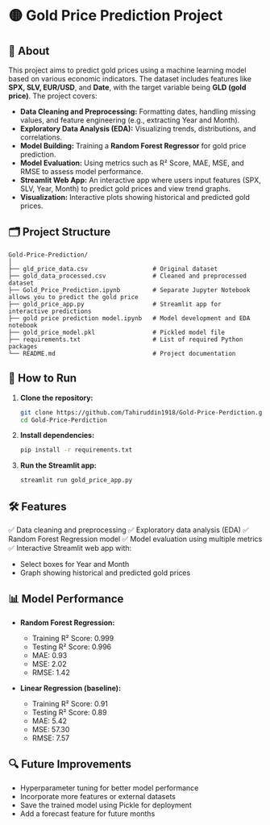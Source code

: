 # 🟡 Gold Price Prediction Project

## 📌 About

This project aims to predict gold prices using a machine learning model based on various economic indicators. The dataset includes features like **SPX, SLV, EUR/USD**, and **Date**, with the target variable being **GLD (gold price)**. The project covers:

* **Data Cleaning and Preprocessing:** Formatting dates, handling missing values, and feature engineering (e.g., extracting Year and Month).
* **Exploratory Data Analysis (EDA):** Visualizing trends, distributions, and correlations.
* **Model Building:** Training a **Random Forest Regressor** for gold price prediction.
* **Model Evaluation:** Using metrics such as R² Score, MAE, MSE, and RMSE to assess model performance.
* **Streamlit Web App:** An interactive app where users input features (SPX, SLV, Year, Month) to predict gold prices and view trend graphs.
* **Visualization:** Interactive plots showing historical and predicted gold prices.

## 🗂️ Project Structure

```
Gold-Price-Prediction/
│
├── gld_price_data.csv                  # Original dataset
├── gold_data_processed.csv             # Cleaned and preprocessed dataset
├── Gold_Price_Prediction.ipynb         # Separate Jupyter Notebook allows you to predict the gold price 
├── gold_price_app.py                   # Streamlit app for interactive predictions
├── gold price prediction model.ipynb   # Model development and EDA notebook
├── gold_price_model.pkl                # Pickled model file
├── requirements.txt                    # List of required Python packages
└── README.md                           # Project documentation
```

## 🚀 How to Run

1. **Clone the repository:**

   ```bash
   git clone https://github.com/Tahiruddin1918/Gold-Price-Perdiction.git
   cd Gold-Price-Perdiction
   ```

2. **Install dependencies:**

   ```bash
   pip install -r requirements.txt
   ```

3. **Run the Streamlit app:**

   ```bash
   streamlit run gold_price_app.py
   ```

## 🛠️ Features

✅ Data cleaning and preprocessing
✅ Exploratory data analysis (EDA)
✅ Random Forest Regression model
✅ Model evaluation using multiple metrics
✅ Interactive Streamlit web app with:

* Select boxes for Year and Month
* Graph showing historical and predicted gold prices

## 📊 Model Performance

* **Random Forest Regression:**

  * Training R² Score: 0.999
  * Testing R² Score: 0.996
  * MAE: 0.93
  * MSE: 2.02
  * RMSE: 1.42

* **Linear Regression (baseline):**

  * Training R² Score: 0.91
  * Testing R² Score: 0.89
  * MAE: 5.42
  * MSE: 57.30
  * RMSE: 7.57

## 🔍 Future Improvements

* Hyperparameter tuning for better model performance
* Incorporate more features or external datasets
* Save the trained model using Pickle for deployment
* Add a forecast feature for future months
